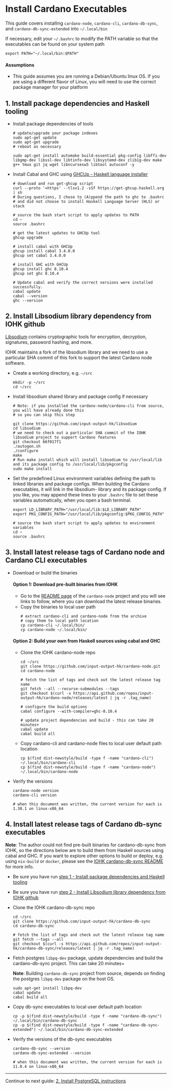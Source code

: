 # Install Cardano Executables

This guide covers installing `cardano-node`, `cardano-cli`, `cardano-db-sync`, and `cardano-db-sync-extended` into `~/.local/bin`

If necessary, edit your `~/.bashrc` to modify the PATH variable so that the executables can be found on your system path
  ```shell
  export PATH="~/.local/bin:$PATH"  
  ```

#### Assumptions
- This guide assumes you are running a Debian/Ubuntu linux OS.
  If you are using a different flavor of Linux, you will need to use the correct package manager for your platform
 
## 1. Install package dependencies and Haskell tooling

- Install package dependencies of tools
  ```shell
  # update/upgrade your package indexes
  sudo apt-get update
  sudo apt-get upgrade  
  # reboot as necessary
    
  sudo apt-get install automake build-essential pkg-config libffi-dev libgmp-dev libssl-dev libtinfo-dev libsystemd-dev zlib1g-dev make g++ tmux git jq wget libncursesw5 libtool autoconf -y  
  ```

- Install Cabal and GHC using [GHCUp - Haskell language installer](https://www.haskell.org/ghcup/)
  ```shell
  # download and run get-ghcup script
  curl --proto '=https' --tlsv1.2 -sSf https://get-ghcup.haskell.org | sh
  # During questions, I chose to (A)ppend the path to ghc to .bashrc
  # and did not choose to install Haskell Language Server (HLS) or stack

  # source the bash start script to apply updates to PATH
  cd ~
  source .bashrc
  
  # get the latest updates to GHCUp tool
  ghcup upgrade

  # install cabal with GHCUp 
  ghcup install cabal 3.4.0.0
  ghcup set cabal 3.4.0.0

  # install GHC with GHCUp
  ghcup install ghc 8.10.4
  ghcup set ghc 8.10.4
  
  # Update cabal and verify the correct versions were installed successfully.
  cabal update
  cabal --version
  ghc --version
  ```

## 2. Install Libsodium library dependency from IOHK github

[Libsodium](https://doc.libsodium.org/) contains cryptographic tools for encryption, decryption, signatures,
password hashing, and more.

IOHK maintains a fork of the libsodium library and we need to use a particular SHA commit of this fork
to support the latest Cardano node software.

- Create a working directory, e.g. `~/src`
  ```shell
  mkdir -p ~/src
  cd ~/src    
  ```
- Install libsodium shared library and package config if necessary
  ```shell
  # Note: if you installed the cardano-node/cardano-cli from source, you will have already done this
  # so you can skip this step
  
  git clone https://github.com/input-output-hk/libsodium 
  cd libsodium
  # we need to check out a particular SHA commit of the IOHK libsodium project to support Cardano features     
  git checkout 66f017f1
  ./autogen.sh
  ./configure
  make
  # Run make install which will install libsodium to /usr/local/lib and its package config to /usr/local/lib/pkgconfig
  sudo make install  
  ```
- Set the predefined Linux environment variables defining the path to linked libraries and package configs.
  When building the Cardano executables, it will link in the libsodium- library and its package config.
  If you like, you may append these lines to your `.bashrc` file to set these variables automatically,
  when you open a bash terminal.
  ```shell
  export LD_LIBRARY_PATH="/usr/local/lib:$LD_LIBRARY_PATH" 
  export PKG_CONFIG_PATH="/usr/local/lib/pkgconfig:$PKG_CONFIG_PATH"
  
  # source the bash start script to apply updates to environment variables
  cd ~
  source .bashrc
  ```

## 3. Install latest release tags of Cardano node and Cardano CLI executables

- Download or build the binaries
    #### Option 1: Download pre-built binaries from IOHK
  
    - Go to the [README page](https://github.com/input-output-hk/cardano-node#linux-executable) of the `cardano-node` project
      and you will see links to follow, where you can download the latest release binaries.
    - Copy the binaries to local user path
      ```shell
      # extract cardano-cli and cardano-node from the archive
      # copy them to local path location
      cp cardano-cli ~/.local/bin/
      cp cardano-node ~/.local/bin/
      ```

    #### Option 2: Build your own from Haskell sources using cabal and GHC
    - Clone the IOHK cardano-node repo
      ```shell
      cd ~/src 
      git clone https://github.com/input-output-hk/cardano-node.git
      cd cardano-node
      
      # fetch the list of tags and check out the latest release tag name
      git fetch --all --recurse-submodules --tags
      git checkout $(curl -s https://api.github.com/repos/input-output-hk/cardano-node/releases/latest | jq -r .tag_name)
      
      # configure the build options
      cabal configure --with-compiler=ghc-8.10.4
      
      # update project dependencies and build - this can take 20 minutes+
      cabal update
      cabal build all
      ```
    - Copy cardano-cli and cardano-node files to local user default path location
      ```shell
      cp $(find dist-newstyle/build -type f -name "cardano-cli") ~/.local/bin/cardano-cli
      cp $(find dist-newstyle/build -type f -name "cardano-node") ~/.local/bin/cardano-node
      ```
- Verify the versions
  ```shell
  cardano-node version
  cardano-cli version
  
  # when this document was written, the current version for each is 1.30.1 on linux-x86_64
  ```
## 4. Install latest release tags of Cardano db-sync executables 
**Note**: The author could not find pre-built binaries for cardano-db-sync from IOHK, so the directions below
are to build them from Haskell sources using cabal and GHC.  If you want to explore other options to build
or deploy, e.g. using `nix-build` or `docker`, 
please see the [IOHK cardano-db-sync README](https://github.com/input-output-hk/cardano-db-sync#readme) for more info.

- Be sure you have run [step 1 - Install package dependencies and Haskell tooling](#1.-install-package-dependencies-and-haskell-tooling)
- Be sure you have run [step 2 - Install Libsodium library dependency from IOHK github](#2.-install-libsodium-library-dependency-from-iohk-github)  
- Clone the IOHK cardano-db-sync repo
  ```shell
  cd ~/src
  git clone https://github.com/input-output-hk/cardano-db-sync
  cd cardano-db-sync  

  # fetch the list of tags and check out the latest release tag name  
  git fetch --tags --all
  git checkout $(curl -s https://api.github.com/repos/input-output-hk/cardano-db-sync/releases/latest | jq -r .tag_name)
  ```
- Fetch postgres `libpq-dev` package, update dependencies and build the cardano-db-sync project.  This can take 20 minutes+
  
  **Note**: Building `cardano-db-sync` project from source, depends on finding the postgres `libpq-dev` package on the host OS.
  ```shell
  sudo apt-get install libpq-dev
  cabal update
  cabal build all
  ```
- Copy db-sync executables to local user default path location
  ```shell
  cp -p $(find dist-newstyle/build -type f -name "cardano-db-sync") ~/.local/bin/cardano-db-sync
  cp -p $(find dist-newstyle/build -type f -name "cardano-db-sync-extended") ~/.local/bin/cardano-db-sync-extended  
  ```
- Verify the versions of the db-sync executables
  ```shell
  cardano-db-sync --version
  cardano-db-sync-extended --version
  
  # when this document was written, the current version for each is 11.0.4 on linux-x86_64
  ```

---

Continue to next guide: [2. Install PostgreSQL instructions](./2-INSTALL_POSTGRESQL.md)